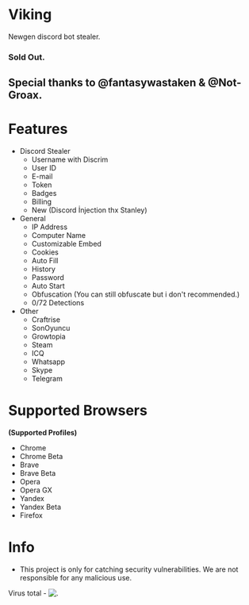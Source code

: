 # Viking
Newgen discord bot stealer.

### Sold Out.

## Special thanks to @fantasywastaken & @Not-Groax.

# Features
- Discord Stealer
  - Username with Discrim
  - User ID
  - E-mail
  - Token
  - Badges
  - Billing
  - New (Discord İnjection thx Stanley)
- General
  - IP Address
  - Computer Name
  - Customizable Embed
  - Cookies
  - Auto Fill
  - History
  - Password
  - Auto Start
  - Obfuscation (You can still obfuscate but i don't recommended.) 
  - 0/72 Detections
- Other
  - Craftrise
  - SonOyuncu
  - Growtopia
  - Steam
  - ICQ
  - Whatsapp
  - Skype
  - Telegram

# Supported Browsers
 **(Supported Profiles)**
  - Chrome
  - Chrome Beta
  - Brave
  - Brave Beta 
  - Opera
  - Opera GX
  - Yandex
  - Yandex Beta
  - Firefox

# Info
- This project is only for catching security vulnerabilities. We are not responsible for any malicious use.
 
 Virus total - ![.](https://cdn.discordapp.com/attachments/913867024671834163/1040292540026454036/image.png)
